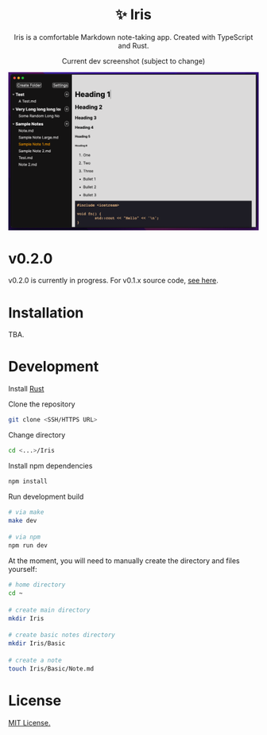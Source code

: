 <h1 align="center">✨ Iris</h1>

<p align="center">Iris is a comfortable Markdown note-taking app. Created with TypeScript and Rust.</p>

<p align="center">Current dev screenshot (subject to change)</p>

<img align="center" src="./screenshots/current-dev.png"></img>

# v0.2.0

v0.2.0 is currently in progress. For v0.1.x source code, [see here](https://github.com/alexwkleung/Iris/tree/main/v0.1.x).

# Installation

TBA.

# Development 

Install [Rust](https://www.rust-lang.org/tools/install)

Clone the repository

```bash 
git clone <SSH/HTTPS URL>
```

Change directory 

```bash
cd <...>/Iris
```

Install npm dependencies

```bash
npm install 
```

Run development build

```bash
# via make 
make dev

# via npm
npm run dev
```

At the moment, you will need to manually create the directory and files yourself:

```bash
# home directory
cd ~ 

# create main directory
mkdir Iris

# create basic notes directory
mkdir Iris/Basic

# create a note
touch Iris/Basic/Note.md
```

# License 

[MIT License.](https://github.com/alexwkleung/Iris/blob/main/LICENSE)